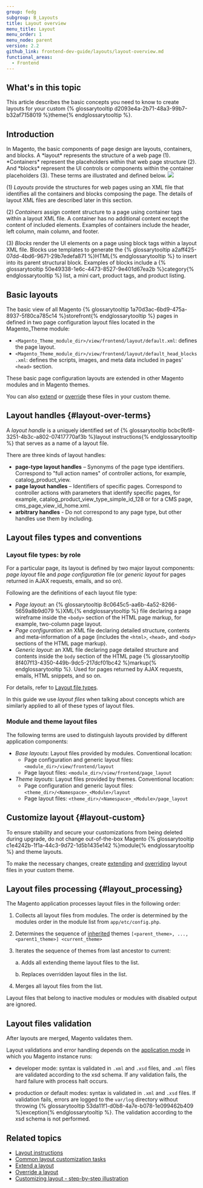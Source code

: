 ```yaml
---
group: fedg
subgroup: B_Layouts
title: Layout overview
menu_title: Layout
menu_order: 1
menu_node: parent
version: 2.2
github_link: frontend-dev-guide/layouts/layout-overview.md
functional_areas:
  - Frontend
---
```

<h2>What's in this topic</h2>
This article describes the basic concepts you need to know to create layouts for your custom {% glossarytooltip d2093e4a-2b71-48a3-99b7-b32af7158019 %}theme{% endglossarytooltip %}.

<h2>Introduction</h2>
In Magento, the basic components of page design are layouts, containers, and blocks. A *layout* represents the structure of a web page (1). *Containers* represent the placeholders within that web page structure (2). And *blocks* represent the UI controls or components within the container placeholders (3). These terms are illustrated and defined below.

<img src="{{ site.baseurl}}/common/images/layouts_block_containers_defn21.png"/>

(1) *Layouts* provide the structures for web pages using an XML file that identifies all the containers and blocks composing the page. The details of layout XML files are described later in this section.

(2) *Containers* assign content structure to a page using container tags within a layout XML file. A container has no additional content except the content of included elements. Examples of containers include the header, left column, main column, and footer.

(3) *Blocks* render the UI elements on a page using block tags within a layout XML file. Blocks use templates to generate the {% glossarytooltip a2aff425-07dd-4bd6-9671-29b7edefa871 %}HTML{% endglossarytooltip %} to insert into its parent structural block. Examples of blocks include a {% glossarytooltip 50e49338-1e6c-4473-8527-9e401d67ea2b %}category{% endglossarytooltip %} list, a mini cart, product tags, and product listing.

## Basic layouts 

The basic view of all Magento {% glossarytooltip 1a70d3ac-6bd9-475a-8937-5f80ca785c14 %}storefront{% endglossarytooltip %} pages in defined in two page configuration layout files located in the Magento_Theme module: 

* `<Magento_Theme_module_dir>/view/frontend/layout/default.xml`: defines the page layout. 
* `<Magento_Theme_module_dir>/view/frontend/layout/default_head_blocks.xml`: defines the scripts, images, and meta data included in pages' `<head>` section. 

These basic page configuration layouts are extended in other Magento modules and in Magento themes.

You can also [extend]({{page.baseurl}}/frontend-dev-guide/layouts/layout-extend.html) or [override]({{page.baseurl}}/frontend-dev-guide/layouts/layout-override.html) these files in your custom theme. 


## Layout handles {#layout-over-terms}

<span id="handle"></span>

A *layout handle* is a uniquely identified set of {% glossarytooltip bcbc9bf8-3251-4b3c-a802-07417770af3b %}layout instructions{% endglossarytooltip %} that serves as a name of a layout file.

There are three kinds of layout handles:

- **page-type layout handles** – Synonyms of the page type identifiers. Correspond to "full action names" of controller actions, for example, catalog_product_view.
- **page layout handles** – Identifiers of specific pages. Correspond to controller actions with parameters that identify specific pages, for example, catalog_product_view_type_simple_id_128 or for a CMS page, cms_page_view_id_home.xml.
- **arbitrary handles** - Do not correspond to any page type, but other handles use them by including.


## Layout files types and conventions

### Layout file types: by role

For a particular page, its layout is defined by two major layout components: *page layout* file and *page configuration* file (or *generic layout* for pages returned in AJAX requests, emails, and so on).

Following are the definitions of each layout file type:

* *Page layout*: an {% glossarytooltip 8c0645c5-aa6b-4a52-8266-5659a8b9d079 %}XML{% endglossarytooltip %} file declaring a page wireframe inside the `<body>` section of the HTML page markup, for example, two-column page layout. 
* *Page configuration*: an XML file declaring detailed structure, contents and meta-information of a page (includes the `<html>`, `<head>`, and `<body>` sections of the HTML page markup).
* *Generic layout*: an XML file declaring page detailed structure and contents inside the `body` section of the HTML page {% glossarytooltip 8f407f13-4350-449b-9dc5-217dcf01bc42 %}markup{% endglossarytooltip %}. Used for pages returned by AJAX requests, emails, HTML snippets, and so on.

For details, refer to <a href="{{page.baseurl}}/frontend-dev-guide/layouts/layout-types.html" target="_blank">Layout file types</a>.

In this guide we use *layout files* when talking about concepts which are similarly applied to all of these types of layout files.

<h3 id="layout-loc">Module and theme layout files</h3>

The following terms are used to distinguish layouts provided by different application components:

* *Base layouts*: Layout files provided by modules. Conventional location: 
	* Page configuration and generic layout files: `<module_dir>/view/frontend/layout`
	* Page layout files: `<module_dir>/view/frontend/page_layout`
* *Theme layouts*: Layout files provided by themes. Conventional location:
	* Page configuration and generic layout files: `<theme_dir>/<Namespace>_<Module>/layout`
	* Page layout files: `<theme_dir>/<Namespace>_<Module>/page_layout`


## Customize layout {#layout-custom}

To ensure stability and secure your customizations from being deleted during upgrade, do not change out-of-the-box Magento {% glossarytooltip c1e4242b-1f1a-44c3-9d72-1d5b1435e142 %}module{% endglossarytooltip %} and theme layouts.

To make the necessary changes, create <a href="{{page.baseurl}}/frontend-dev-guide/layouts/layout-extend.html" target="_blank">extending</a> and <a href="{{page.baseurl}}/frontend-dev-guide/layouts/layout-override.html" target="_blank">overriding</a> layout files in your custom theme. 

## Layout files processing {#layout_processing}


The Magento application processes layout files in the following order:

1.	Collects all layout files from modules. The order is determined by the modules order in the module list from `app/etc/config.php`.
2.	Determines the sequence of <a href="{{page.baseurl}}/frontend-dev-guide/themes/theme-inherit.html" target="_blank">inherited</a> themes `[<parent_theme>, ..., <parent1_theme>] <current_theme>`
3.	Iterates the sequence of themes from last ancestor to current:

	a.	Adds all extending theme layout files to the list.

	b.	Replaces overridden layout files in the list.


1.	Merges all layout files from the list.

<div class="bs-callout bs-callout-info" id="info">
  <p>Layout files that belong to inactive modules or modules with disabled output are ignored.</p>
</div>

## Layout files validation

After layouts are merged, Magento validates them. 

Layout validations and error handling depends on the [application mode]({{page.baseurl}}/config-guide/bootstrap/magento-modes.html) in which you Magento instance runs:

- developer mode: syntax is validated in `.xml` and `.xsd` files, and `.xml` files are validated according to the xsd schema. If any validation fails, the hard failure with process halt occurs.

- production or default modes: syntax is validated in `.xml` and `.xsd` files. If validation fails, errors are logged to the `var/log` directory without throwing {% glossarytooltip 53da11f1-d0b8-4a7e-b078-1e099462b409 %}exception{% endglossarytooltip %}. The validation according to the xsd schema is not performed. 

## Related topics

*	<a href="{{page.baseurl}}/frontend-dev-guide/layouts/xml-instructions.html" target="_blank">Layout instructions</a>
*	<a href="{{page.baseurl}}/frontend-dev-guide/layouts/xml-manage.html" target="_blank">Common layout customization tasks</a>
*	<a href="{{page.baseurl}}/frontend-dev-guide/layouts/layout-extend.html" target="_blank">Extend a layout</a>
*	<a href="{{page.baseurl}}/frontend-dev-guide/layouts/layout-override.html" target="_blank">Override a layout</a>
*	<a href="{{page.baseurl}}/frontend-dev-guide/layouts/layout-practice.html" target="_blank">Customizing layout - step-by-step illustration</a>



